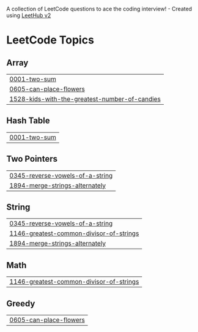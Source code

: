 A collection of LeetCode questions to ace the coding interview! - Created using [LeetHub v2](https://github.com/arunbhardwaj/LeetHub-2.0)
<!---LeetCode Topics Start-->
# LeetCode Topics
## Array
|  |
| ------- |
| [0001-two-sum](https://github.com/SnehaSharma02/dsa/tree/master/0001-two-sum) |
| [0605-can-place-flowers](https://github.com/SnehaSharma02/dsa/tree/master/0605-can-place-flowers) |
| [1528-kids-with-the-greatest-number-of-candies](https://github.com/SnehaSharma02/dsa/tree/master/1528-kids-with-the-greatest-number-of-candies) |
## Hash Table
|  |
| ------- |
| [0001-two-sum](https://github.com/SnehaSharma02/dsa/tree/master/0001-two-sum) |
## Two Pointers
|  |
| ------- |
| [0345-reverse-vowels-of-a-string](https://github.com/SnehaSharma02/dsa/tree/master/0345-reverse-vowels-of-a-string) |
| [1894-merge-strings-alternately](https://github.com/SnehaSharma02/dsa/tree/master/1894-merge-strings-alternately) |
## String
|  |
| ------- |
| [0345-reverse-vowels-of-a-string](https://github.com/SnehaSharma02/dsa/tree/master/0345-reverse-vowels-of-a-string) |
| [1146-greatest-common-divisor-of-strings](https://github.com/SnehaSharma02/dsa/tree/master/1146-greatest-common-divisor-of-strings) |
| [1894-merge-strings-alternately](https://github.com/SnehaSharma02/dsa/tree/master/1894-merge-strings-alternately) |
## Math
|  |
| ------- |
| [1146-greatest-common-divisor-of-strings](https://github.com/SnehaSharma02/dsa/tree/master/1146-greatest-common-divisor-of-strings) |
## Greedy
|  |
| ------- |
| [0605-can-place-flowers](https://github.com/SnehaSharma02/dsa/tree/master/0605-can-place-flowers) |
<!---LeetCode Topics End-->